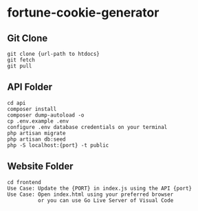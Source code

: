 # fortune-cookie-generator

## Git Clone
    git clone {url-path to htdocs}
    git fetch
    git pull

## API Folder
    cd api
    composer install
    composer dump-autoload -o
    cp .env.example .env
    configure .env database credentials on your terminal
    php artisan migrate
    php artisan db:seed
    php -S localhost:{port} -t public

## Website Folder
    cd frontend
    Use Case: Update the {PORT} in index.js using the API {port}
    Use Case: Open index.html using your preferred browser
              or you can use Go Live Server of Visual Code

    